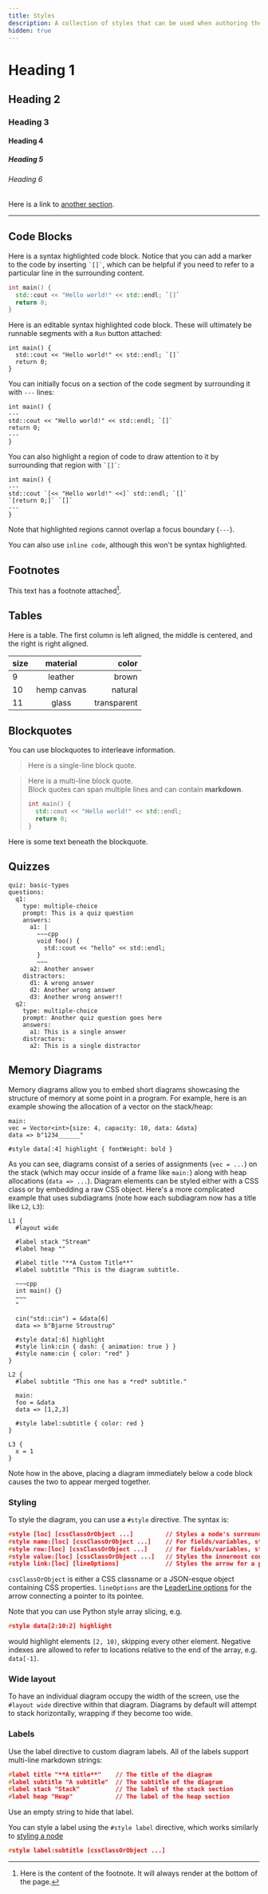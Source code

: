 ```yaml
---
title: Styles
description: A collection of styles that can be used when authoring the textbook.
hidden: true
---
```


# Heading 1
## Heading 2
### Heading 3
#### Heading 4
##### Heading 5
###### Heading 6

Here is a link to [another section](#code-blocks).

---

## Code Blocks

Here is a syntax highlighted code block. Notice that you can add a marker to the code by inserting `` `[]` ``, which can be helpful if you need to refer to a particular line in the surrounding content.

```cpp
int main() {
  std::cout << "Hello world!" << std::endl; `[]`
  return 0;
}
```

Here is an editable syntax highlighted code block. These will ultimately be runnable segments with a `Run` button attached:

```cpp,runnable
int main() {
  std::cout << "Hello world!" << std::endl; `[]`
  return 0;
}
```

You can initially focus on a section of the code segment by surrounding it with `---` lines:

```cpp,runnable
int main() {
---
std::cout << "Hello world!" << std::endl; `[]`
return 0;
---
}
```

You can also highlight a region of code to draw attention to it by surrounding that region with `` `[]` ``:

```cpp,runnable
int main() {
---
std::cout `[<< "Hello world!" <<]` std::endl; `[]`
`[return 0;]` `[]`
---
}
```

Note that highlighted regions cannot overlap a focus boundary (`---`).

You can also use `inline code`, although this won't be syntax highlighted.

## Footnotes

This text has a footnote attached[^1].

[^1]: Here is the content of the footnote. It will always render at the bottom of the page.

## Tables

Here is a table. The first column is left aligned, the middle is centered, and the right is right aligned.

size | material     | color
-----|:------------:|------------:
9    | leather      | brown
10   | hemp canvas  | natural
11   | glass        | transparent

## Blockquotes

You can use blockquotes to interleave information.

> Here is a single-line block quote.  

> Here is a multi-line block quote.  
> Block quotes can span multiple lines and can contain **markdown**.
>
> ```cpp
> int main() {
>   std::cout << "Hello world!" << std::endl;
>   return 0;
> }
> ```
> 

Here is some text beneath the blockquote.

## Quizzes

```yaml,quiz
quiz: basic-types
questions:
  q1:
    type: multiple-choice
    prompt: This is a quiz question
    answers: 
      a1: |
        ~~~cpp
        void foo() { 
          std::cout << "hello" << std::endl; 
        }
        ~~~
      a2: Another answer
    distractors:
      d1: A wrong answer
      d2: Another wrong answer
      d3: Another wrong answer!!
  q2: 
    type: multiple-choice
    prompt: Another quiz question goes here
    answers:
      a1: This is a single answer
    distractors:
      a2: This is a single distractor
```

## Memory Diagrams

Memory diagrams allow you to embed short diagrams showcasing the structure of memory at some point in a program. For example, here is an example showing the allocation of a vector on the stack/heap:

```memory
main:
vec = Vector<int>{size: 4, capacity: 10, data: &data}
data => b"1234______"

#style data[:4] highlight { fontWeight: bold }
```

As you can see, diagrams consist of a series of assignments (`vec = ...`) on the stack (which may occur inside of a frame like `main:`) along with heap allocations (`data => ...`). Diagram elements can be styled either with a CSS class or by embedding a raw CSS object. Here's a more complicated example that uses subdiagrams (note how each subdiagram now has a title like `L2`, `L3`):

```memory
L1 {
  #layout wide
  
  #label stack "Stream"
  #label heap ""

  #label title "**A Custom Title**"
  #label subtitle "This is the diagram subtitle. 
  
  ~~~cpp
  int main() {}
  ~~~
  "

  cin("std::cin") = &data[6]  
  data => b"Bjarne Stroustrup"

  #style data[:6] highlight
  #style link:cin { dash: { animation: true } }
  #style name:cin { color: "red" }
}

L2 {
  #label subtitle "This one has a *red* subtitle."

  main:
  foo = &data
  data => [1,2,3]

  #style label:subtitle { color: red }
}

L3 {
  x = 1
}
```

Note how in the above, placing a diagram immediately below a code block causes the two to appear merged together.

### Styling

To style the diagram, you can use a `#style` directive. The syntax is:

```c
#style [loc] [cssClassOrObject ...]         // Styles a node's surrounding container
#style name:[loc] [cssClassOrObject ...]    // For fields/variables, styles the name of the node
#style row:[loc] [cssClassOrObject ...]     // For fields/variables, styles the entire name/value row
#style value:[loc] [cssClassOrObject ...]   // Styles the innermost contents of a node
#style link:[loc] [lineOptions]             // Styles the arrow for a pointer
```

`cssClassOrObject` is either a CSS classname or a JSON-esque object containing CSS properties. `lineOptions` are the [LeaderLine options](https://github.com/II-alex-II/leader-line-new?tab=readme-ov-file#options) for the arrow connecting a pointer to its pointee.

Note that you can use Python style array slicing, e.g.

```c
#style data[2:10:2] highlight
```

would highlight elements `[2, 10)`, skipping every other element. Negative indexes are allowed to refer to locations relative to the end of the array, e.g. `data[-1]`.

### Wide layout

To have an individual diagram occupy the width of the screen, use the `#layout wide` directive within that diagram. Diagrams by default will attempt to stack horizontally, wrapping if they become too wide.

### Labels

Use the label directive to custom diagram labels. All of the labels support multi-line markdown strings:

```c
#label title "**A title**"    // The title of the diagram
#label subtitle "A subtitle"  // The subtitle of the diagram
#label stack "Stack"          // The label of the stack section
#label heap "Heap"            // The label of the heap section
```

Use an empty string to hide that label.

You can style a label using the `#style label` directive, which works similarly to [styling a node](#styling)

```c
#style label:subtitle [cssClassOrObject ...] 
```
